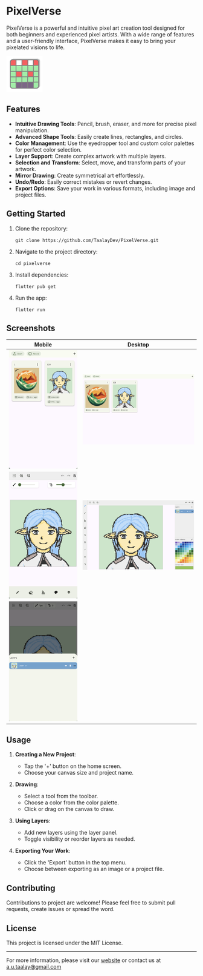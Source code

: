 # PixelVerse

PixelVerse is a powerful and intuitive pixel art creation tool designed for both beginners and experienced pixel artists. With a wide range of features and a user-friendly interface, PixelVerse makes it easy to bring your pixelated visions to life.

![PixelVerse Logo](assets/images/icon.png)

## Features

- **Intuitive Drawing Tools**: Pencil, brush, eraser, and more for precise pixel manipulation.
- **Advanced Shape Tools**: Easily create lines, rectangles, and circles.
- **Color Management**: Use the eyedropper tool and custom color palettes for perfect color selection.
- **Layer Support**: Create complex artwork with multiple layers.
- **Selection and Transform**: Select, move, and transform parts of your artwork.
- **Mirror Drawing**: Create symmetrical art effortlessly.
- **Undo/Redo**: Easily correct mistakes or revert changes.
- **Export Options**: Save your work in various formats, including image and project files.

## Getting Started

1. Clone the repository:
   ```
   git clone https://github.com/TaalayDev/PixelVerse.git
   ```
2. Navigate to the project directory:
   ```
   cd pixelverse
   ```
3. Install dependencies:
   ```
   flutter pub get
   ```
4. Run the app:
   ```
   flutter run
   ```

## Screenshots

Mobile | Desktop
--- | ---
![Mobile Home](screenshots/mobile_home.png) | ![Desktop Home](screenshots/desktop_home.png)
![Mobile Drawing](screenshots/mobile_drawing.png) | ![Desktop Drawing](screenshots/desktop_drawing.png)
![Mobile Layers](screenshots/mobile_layers.png) |

## Usage

1. **Creating a New Project**: 
   - Tap the '+' button on the home screen.
   - Choose your canvas size and project name.

2. **Drawing**: 
   - Select a tool from the toolbar.
   - Choose a color from the color palette.
   - Click or drag on the canvas to draw.

3. **Using Layers**:
   - Add new layers using the layer panel.
   - Toggle visibility or reorder layers as needed.

4. **Exporting Your Work**:
   - Click the 'Export' button in the top menu.
   - Choose between exporting as an image or a project file.

## Contributing

Contributions to project are welcome! Please feel free to submit pull requests, create issues or spread the word.

## License

This project is licensed under the MIT License.

---

For more information, please visit our [website](https://taalaydev.github.io) or contact us at a.u.taalay@gmail.com
